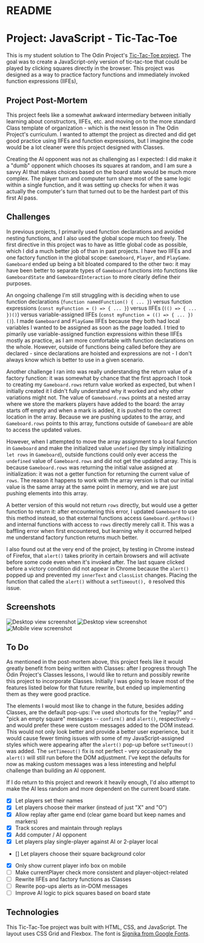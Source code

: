 # README

# Project: JavaScript - Tic-Tac-Toe #

This is my student solution to The Odin Project's [Tic-Tac-Toe project](https://www.theodinproject.com/lessons/tic-tac-toe-javascript).  The goal was to create a JavaScript-only version of tic-tac-toe that could be played by clicking squares directly in the browser.  This project was designed as a way to practice factory functions and immediately invoked function expressions (IIFEs), 

## Project Post-Mortem ##

This project feels like a somewhat awkward intermediary between initially learning about constructors, IIFEs, etc. and moving on to the more standard Class template of organization - which is the next lesson in The Odin Project's curriculum.  I wanted to attempt the project as directed and did get good practice using IIFEs and function expressions, but I imagine the code would be a lot cleaner were this project designed with Classes. 

Creating the AI opponent was not as challenging as I expected: I did make it a "dumb" opponent which chooses its squares at random, and I am sure a savvy AI that makes choices based on the board state would be much more complex.  The player turn and computer turn share most of the same logic within a single function, and it was setting up checks for when it was actually the computer's turn that turned out to be the hardest part of this first AI pass. 

## Challenges ##

In previous projects, I primarily used function declarations and avoided nesting functions, and  I also used the global scope much too freely.  The first directive in this project was to have as little global code as possible, which I did a much better job of than in past projects.  I have two IIFEs and one factory function in the global scope: `Gameboard`, `Player`, and `PlayGame`.  `Gameboard` ended up being a bit bloated compared to the other two: it may have been better to separate types of `Gameboard` functions into functions like `GameboardState` and `GameboardInteraction` to more clearly define their purposes.

An ongoing challenge I'm still struggling with is deciding when to use function declarations (`function namedFunction() { ... }`) versus function expressions (`const myFunction = () => { ... }`) versus IIFEs (`(() => { ... })()`) versus variable-assigned IIFEs (`const myFunction = (() => { ... })()`).  I made `Gameboard` and `PlayGame` IIFEs because they both had local variables I wanted to be assigned as soon as the page loaded.  I tried to pimarily use variable-assigned function expressions within these IIFEs mostly as practice, as I am more comfortable with function declarations on the whole.  However, outside of functions being called before they are declared - since declarations are hoisted and expressions are not - I don't always know which is better to use in a given scenario.

Another challenge I ran into was really understanding the return value of a factory function: it was somewhat by chance that the first approach I took to creating my `Gameboard.rows` return value worked as expected, but when I initially created it I didn't fully understand why it worked and why other variations might not.  The value of `Gameboard.rows` points at a nested array where we store the markers players have added to the board: the array starts off empty and when a mark is added, it is pushed to the correct location in the array.  Because we are pushing updates to the array, and `Gameboard.rows` points to this array, functions outside of `Gameboard` are able to access the updated values.  

However, when I attempted to move the array assignment to a local function in `Gameboard` and make the initialized value `undefined` (by simply initializing `let rows` in `Gameboard`), outside functions could only ever access the `undefined` value of `Gameboard.rows` and did not get the updated array.  This is because `Gameboard.rows` was returning the initial value assigned at initialization: it was not a getter function for returning the current value of `rows`.  The reason it happens to work with the array version is that our initial value is the same array at the same point in memory, and we are just pushing elements into this array.  

A better version of this would not return `rows` directly, but would use a getter function to return it: after encountering this error, I updated `Gameboard` to use this method instead, so that external functions access `Gameboard.getRows()` and internal functions with access to `rows` directly merely call it.  This was a baffling error when first encountered, but learning why it occurred helped me understand factory function returns much better.

I also found out at the very end of the project, by testing in Chrome instead of Firefox, that `alert()` takes priority in certain browsers and will activate before some code even when it's invoked after.  The last square clicked before a victory condition did not appear in Chrome because the `alert()` popped up and prevented my `innerText` and `classList` changes.  Placing the function that called the `alert()` without a `setTimeout(), 0` resolved this issue.

## Screenshots ##

![Desktop view screenshot](/images/tictactoe_desktop_start_game.png)
![Desktop view screenshot](/images/tictactoe_desktop_mid_game.png)
![Mobile view screenshot](/images/tictactoe_mobile_mid_game.png)

## To Do ##

As mentioned in the post-mortem above, this project feels like it would greatly benefit from being written with Classes: after I progress through The Odin Project's Classes lessons, I would like to return and possibly rewrite this project to incorporate Classes.  Initially I was going to leave most of the features listed below for that future rewrite, but ended up implementing them as they were good practice.

The elements I would most like to change in the future, besides adding Classes, are the default pop-ups: I've used shortcuts for the "replay?" and "pick an empty square" messages -- `confirm()` and `alert()`, respectively -- and would prefer these were custom messages added to the DOM instead.  This would not only look better and provide a better user experience, but it would cause fewer timing issues with some of my JavaScript-assigned styles which were appearing after the `alert()` pop-up before `setTimeout()` was added.  The `setTimeout()` fix is not perfect - very occasionally the `alert()` will still run before the DOM adjustment.  I've kept the defaults for now as making custom messages was a less interesting and helpful challenge than building an AI opponent.

If I do return to this project and rework it heavily enough, I'd also attempt to make the AI less random and more dependent on the current board state.

- [X] Let players set their names
- [X] Let players choose their marker (instead of just "X" and "O")
- [X] Allow replay after game end (clear game board but keep names and markers)
- [X] Track scores and maintain through replays
- [X] Add computer / AI opponent
- [X] Let players play single-player against AI or 2-player local
- [] Let players choose their square background color
- [X] Only show current player info box on mobile
- [ ] Make currentPlayer check more consistent and player-object-related
- [ ] Rewrite IIFEs and factory functions as Classes
- [ ] Rewrite pop-ups alerts as in-DOM messages
- [ ] Improve AI logic to pick squares based on board state

## Technologies ##

This Tic-Tac-Toe project was built with HTML, CSS, and JavaScript.  The layout uses CSS Grid and Flexbox.  The font is [Signika from Google Fonts](https://fonts.google.com/specimen/Signika?query=signika).